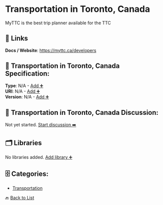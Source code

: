 # Transportation in Toronto, Canada

MyTTC is the best trip planner available for the TTC

##  🔗 Links
**Docs / Website**: https://myttc.ca/developers

## 🧬 Transportation in Toronto, Canada Specification:
**Type**: N/A - [Add ➕](https://github.com/apis-list/apis-list/edit/main/apis/transport-for-toronto-canada/transport-for-toronto-canada.yaml)  
**URI**: N/A - [Add ➕](https://github.com/apis-list/apis-list/edit/main/apis/transport-for-toronto-canada/transport-for-toronto-canada.yaml)  
**Version**: N/A - [Add ➕](https://github.com/apis-list/apis-list/edit/main/apis/transport-for-toronto-canada/transport-for-toronto-canada.yaml)

## 💬 Transportation in Toronto, Canada Discussion:
Not yet started. [Start discussion ➡️](https://github.com/apis-list/apis-list/discussions/new)

## 🗂️ Libraries

No libraries added. [Add library ➕](https://github.com/apis-list/apis-list/edit/main/apis/transport-for-toronto-canada/transport-for-toronto-canada.yaml)    


## 🗄️ Categories:
- [Transportation](https://github.com/apis-list/apis-list#transportation-)

🔙  [Back to List](https://github.com/apis-list/apis-list)

